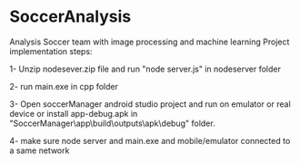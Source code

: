 # SoccerAnalysis
Analysis Soccer team with image processing and machine learning
Project implementation steps:

1- Unzip nodesever.zip file and run "node server.js" in nodeserver folder

2- run main.exe in cpp folder

3- Open soccerManager android studio project and run on emulator or real device or install app-debug.apk in 
"SoccerManager\app\build\outputs\apk\debug" folder.

4- make sure node server and main.exe and mobile/emulator connected to a same network


